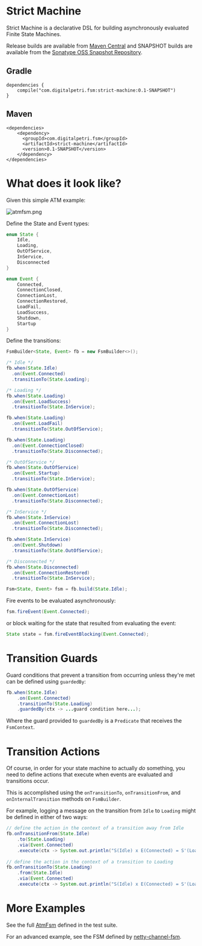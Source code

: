 # Strict Machine

Strict Machine is a declarative DSL for building asynchronously evaluated Finite State Machines.

Release builds are available from [Maven Central](https://repo.maven.apache.org/maven2/) and SNAPSHOT builds are available from the [Sonatype OSS Snapshot Repository](https://oss.sonatype.org/content/repositories/snapshots/).

## Gradle
```
dependencies {
    compile("com.digitalpetri.fsm:strict-machine:0.1-SNAPSHOT")
}
```

## Maven
```
<dependencies>
    <dependency>
      <groupId>com.digitalpetri.fsm</groupId>
      <artifactId>strict-machine</artifactId>
      <version>0.1-SNAPSHOT</version>
    </dependency>
</dependencies>
```


# What does it look like?

Given this simple ATM example:

![atmfsm.png](https://github.com/kevinherron/strict-machine/blob/master/src/test/java/com/digitalpetri/strictmachine/dsl/atm/atmfsm.png)


Define the State and Event types:
```java
enum State {
    Idle,
    Loading,
    OutOfService,
    InService,
    Disconnected
}

enum Event {
    Connected,
    ConnectionClosed,
    ConnectionLost,
    ConnectionRestored,
    LoadFail,
    LoadSuccess,
    Shutdown,
    Startup
}
```

Define the transitions:
```java
FsmBuilder<State, Event> fb = new FsmBuilder<>();

/* Idle */
fb.when(State.Idle)
  .on(Event.Connected)
  .transitionTo(State.Loading);

/* Loading */
fb.when(State.Loading)
  .on(Event.LoadSuccess)
  .transitionTo(State.InService);

fb.when(State.Loading)
  .on(Event.LoadFail)
  .transitionTo(State.OutOfService);

fb.when(State.Loading)
  .on(Event.ConnectionClosed)
  .transitionTo(State.Disconnected);

/* OutOfService */
fb.when(State.OutOfService)
  .on(Event.Startup)
  .transitionTo(State.InService);

fb.when(State.OutOfService)
  .on(Event.ConnectionLost)
  .transitionTo(State.Disconnected);

/* InService */
fb.when(State.InService)
  .on(Event.ConnectionLost)
  .transitionTo(State.Disconnected);

fb.when(State.InService)
  .on(Event.Shutdown)
  .transitionTo(State.OutOfService);

/* Disconnected */
fb.when(State.Disconnected)
  .on(Event.ConnectionRestored)
  .transitionTo(State.InService);

Fsm<State, Event> fsm = fb.build(State.Idle);
```

Fire events to be evaluated asynchronously:
```java
fsm.fireEvent(Event.Connected);
```
or block waiting for the state that resulted from evaluating the event:
```java
State state = fsm.fireEventBlocking(Event.Connected); 
```


# Transition Guards
Guard conditions that prevent a transition from occurring unless they're met can be defined using `guardedBy`:

```java
fb.when(State.Idle)
    .on(Event.Connected)
    .transitionTo(State.Loading)
    .guardedBy(ctx -> ...guard condition here...);
```

Where the guard provided to `guardedBy` is a `Predicate` that receives the `FsmContext`.


# Transition Actions

Of course, in order for your state machine to actually *do* something, you need to define actions that execute when events are evaluated and transitions occur.

This is accomplished using the `onTransitionTo`, `onTransitionFrom`, and `onInternalTransition` methods on `FsmBuilder`. 

For example, logging a message on the transition from `Idle` to `Loading` might be defined in either of two ways:
```java
// define the action in the context of a transition away from Idle
fb.onTransitionFrom(State.Idle)
    .to(State.Loading)
    .via(Event.Connected)
    .execute(ctx -> System.out.println("S(Idle) x E(Connected) = S'(Loading)"));
        
// define the action in the context of a transition to Loading
fb.onTransitionTo(State.Loading)
    .from(State.Idle)
    .via(Event.Connected)
    .execute(ctx -> System.out.println("S(Idle) x E(Connected) = S'(Loading)"));
```


# More Examples

See the full [AtmFsm](https://github.com/kevinherron/strict-machine/blob/master/src/test/java/com/digitalpetri/strictmachine/dsl/atm/AtmFsm.java) defined in the test suite.

For an advanced example, see the FSM defined by [netty-channel-fsm](https://github.com/kevinherron/netty-channel-fsm/blob/master/src/main/java/com/digitalpetri/netty/fsm/ChannelFsmFactory.java).
